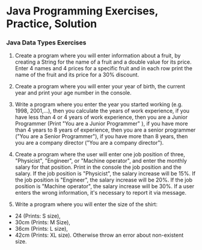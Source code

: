 # Java Programming Exercises, Practice, Solution
### Java Data Types Exercises <!-- [19 exercises with solution] -->

1. Create a program where you will enter information about a fruit, by creating a String for the name of a fruit and a double value for its price. Enter 4 names and 4 prices for a specific fruit and in each row print the name of the fruit and its price for a 30% discount.

2. Create a program where you will enter your year of birth, the current year and print your age number in the console.

3. Write a program where you enter the year you started working (e.g. 1998, 2001,...), then you calculate the years of work experience, if you have less than 4 or 4 years of work experience, then you are a Junior Programmer (Print "You are a Junior Programmer" ), if you have more than 4 years to 8 years of experience, then you are a senior programmer ("You are a Senior Programmer"), if you have more than 8 years, then you are a company director ("You are a company director").

4. Create a program where the user will enter one job position of three, "Physicist", "Engineer", or "Machine operator", and enter the monthly salary for that position. Print in the console the job position and the salary. If the job position is "Physicist", the salary increase will be 15%. If the job position is "Engineer", the salary increase will be 20%. If the job position is "Machine operator", the salary increase will be 30%. If a user enters the wrong information, it's necessary to report it via message.

5. Write a program where you will enter the size of the shirt:
  - 24 (Prints: S size), 
  - 30cm (Prints: M Size), 
  - 36cm (Prints: L size), 
  - 42cm (Prints: XL size).
  Otherwise throw an error about non-existent size.
